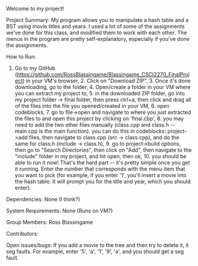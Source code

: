 Welcome to my project! 

Project Summary:
My program allows you to manipulate a hash table and a BST using movie titles and years. I used a lot of some of the assignments we've done for this class, and modified them to work with each other. The menus in the program are pretty self-explanatory, especially if you've done the assignments.

How to Run:
1. Go to my GitHub (https://github.com/RossBlassingame/Blassingame_CSCI2270_FinalProject) in your VM's browser, 2. Click on "Download ZIP", 3. Once it's done downloading, go to the folder, 4. Open/create a folder in your VM where you can extract my project to, 5. in the downloaded ZIP folder, go into my project folder -> final folder, then press ctrl+a, then click and drag all of the files into the file you opened/created in your VM, 6. open codeblocks, 7. go to file->open and navigate to where you just extracted the files to and open this project by clicking on 'final.cbp', 8. you may need to add the two other files manually (class.cpp and class.h -- main.cpp is the main function). you can do this in codeblocks: project->add files, then navigate to class.cpp (src -> class.cpp), and do the same for class.h (include -> class.h), 9. go to project->build options, then go to "Search Directories", then click on "Add", then navigate to the "include" folder in my project, and hit open, then ok, 10. you should be able to run it now! That's the hard part -- it's pretty simple once you get it running. Enter the number that corresponds with the menu item that you want to pick (for example, if you enter '1', you'll insert a movie into the hash table. It will prompt you for the title and year, which you should enter).

Dependencies:
None (I think?)

System Requirements:
None (Runs on VM?)

Group Members:
Ross Blassingame

Contributors:

Open issues/bugs:
If you add a movie to the tree and then try to delete it, it seg faults. For example, enter '5', 'a', '1', '9', 'a', and you should get a seg fault.

